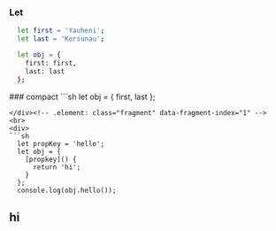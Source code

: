 ### Let

```sh
  let first = 'Yauheni';
  let last = 'Korsunau';

  let obj = {
    first: first,
    last: last
  };

```
<div>
### compact
```sh
  let obj = { first, last };

```
</div><!-- .element: class="fragment" data-fragment-index="1" -->
<br>
<div>
```sh
  let propKey = 'hello';
  let obj = {
    [propkey]() {
      return 'hi';
    }
  };
  console.log(obj.hello());

```
</div><!-- .element: class="fragment" data-fragment-index="2" -->

## <span class="red"> hi</span> <!-- .element: class="red fragment" data-fragment-index="3" -->